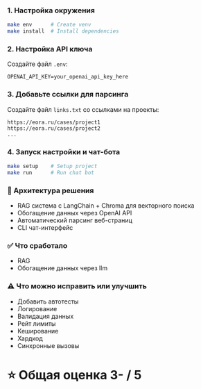 

### 1. Настройка окружения
```bash
make env      # Create venv
make install  # Install dependencies
```

### 2. Настройка API ключа
Создайте файл `.env`:
```
OPENAI_API_KEY=your_openai_api_key_here
```

### 3. Добавьте ссылки для парсинга
Создайте файл `links.txt` со ссылками на проекты:
```
https://eora.ru/cases/project1
https://eora.ru/cases/project2
...
```

### 4. Запуск настройки и чат-бота
```bash
make setup    # Setup project
make run      # Run chat bot
```




### 🎯 Архитектура решения
- RAG система с LangChain + Chroma для векторного поиска
- Обогащение данных через OpenAI API
- Автоматический парсинг веб-страниц
- CLI чат-интерфейс


### ✅ Что сработало
- RAG
- Обогащение данных через llm

### ⚠️ Что можно исправить или улучшить
- Добавить автотесты
- Логирование
- Валидация данных
- Рейт лимиты
- Кеширование
- Хардкод
- Синхронные вызовы

# ⭐ **Общая оценка  3- / 5**




